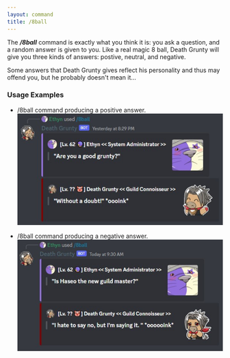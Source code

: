 ```yaml
---
layout: command
title: /8ball
---
```


The ***/8ball*** command is exactly what you think it is: you ask a question, and a random answer is given to you. Like a real magic 8 ball, Death Grunty will give you three kinds of answers: postive, neutral, and negative. 

Some answers that Death Grunty gives reflect his personality and thus may offend you, but he probably doesn't mean it...

### Usage Examples

- /8ball command producing a positive answer.
![/8ball command producing a positive answer.](../images/examples/8ball_1.jpg)

- /8ball command producing a negative answer.
![/8ball command producing a negative answer.](../images/examples/8ball_2.jpg)